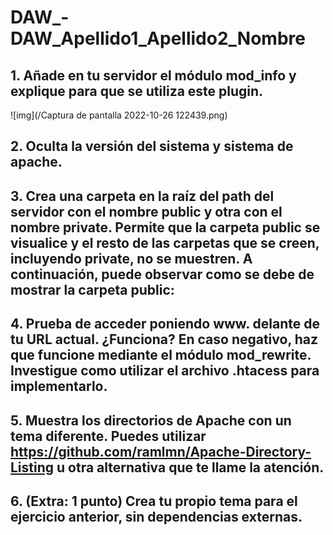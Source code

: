 # DAW_-DAW_Apellido1_Apellido2_Nombre
## 1. Añade en tu servidor el módulo mod_info y explique para que se utiliza este plugin.

![img](/Captura de pantalla 2022-10-26 122439.png)

## 2. Oculta la versión del sistema y sistema de apache.

## 3. Crea una carpeta en la raíz del path del servidor con el nombre public y otra con el nombre private. Permite que la carpeta public se visualice y el resto de las carpetas que se creen, incluyendo private, no se muestren. A continuación, puede observar como se debe de mostrar la carpeta public:

## 4. Prueba de acceder poniendo www. delante de tu URL actual. ¿Funciona? En caso negativo, haz que funcione mediante el módulo mod_rewrite. Investigue como utilizar el archivo .htacess para implementarlo.

## 5. Muestra los directorios de Apache con un tema diferente. Puedes utilizar https://github.com/ramlmn/Apache-Directory-Listing u otra alternativa que te llame la atención.

## 6. (Extra: 1 punto) Crea tu propio tema para el ejercicio anterior, sin dependencias externas.
